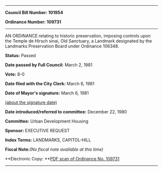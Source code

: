 

********

**Council Bill Number: 101954**
   
**Ordinance Number: 109731**
********

 AN ORDINANCE relating to historic preservation, imposing controls upon the Temple de Hirsch sinai, Old Sanctuary, a Landmark designated by the Landmarks Preservation Board under Ordinance 106348.

**Status:** Passed
   
**Date passed by Full Council:** March 2, 1981
   
**Vote:** 8-0
   
**Date filed with the City Clerk:** March 6, 1981
   
**Date of Mayor's signature:** March 6, 1981
   
[(about the signature date)](/~public/approvaldate.htm)
   
   
   
**Date introduced/referred to committee:** December 22, 1980
   
**Committee:** Urban Development Housing
   
**Sponsor:** EXECUTIVE REQUEST
   
   
**Index Terms:** LANDMARKS, CAPITOL-HILL

**Fiscal Note:**_(No fiscal note available at this time)_

**Electronic Copy: **[PDF scan of Ordinance No. 109731](/~archives/Ordinances/Ord_109731.pdf)

********

